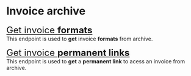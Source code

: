 # Invoice archive
<font size="5">[Get invoice <b>formats</b>](../notebooks/get-document-formats.ipynb)</font><br>
This endpoint is used to **get** invoice **formats** from archive.

<font size="5">[Get invoice <b>permanent links</b>](../notebooks/get-document-permalinks.ipynb)</font><br>
This endpoint is used to **get** a **permanent link** to acess an invoice from archive.
